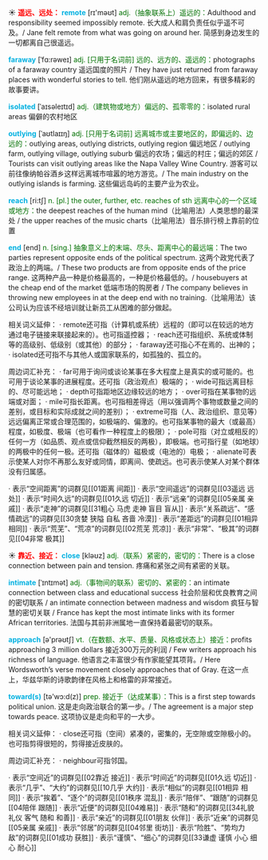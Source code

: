 ☀ <font color="red">**遥远、远处：**</font>
<font color="sky blue">**remote**</font> [rɪ'məʊt] 
<font color="rgb(227, 108, 9)">adj.（抽象联系上）遥远的：</font>Adulthood and responsibility seemed impossibly remote. 长大成人和肩负责任似乎遥不可及。/ Jane felt remote from what was going on around her. 简感到身边发生的一切都离自己很遥远。
           
<font color="sky blue">**faraway**</font> [ˈfɑ:rəweɪ]
<font color="rgb(227, 108, 9)">adj. [只用于名词前] 远的、远方的、遥远的：</font>photographs of a faraway country 遥远国度的照片 / They have just returned from faraway places with wonderful stories to tell. 他们刚从遥远的地方回来，有很多精彩的故事要讲。
           
<font color="sky blue">**isolated**</font> [ˈaɪsəleɪtɪd]
<font color="rgb(227, 108, 9)">adj.（建筑物或地方）偏远的、孤零零的：</font>isolated rural areas 偏僻的农村地区
           
<font color="sky blue">**outlying**</font> [ˈaʊtlaɪɪŋ]
<font color="rgb(227, 108, 9)">adj. [只用于名词前] 远离城市或主要地区的，即偏远的、边远的：</font>outlying areas, outlying districts, outlying region 偏远地区 / outlying farm, outlying village, outlying suburb 偏远的农场；偏远的村庄；偏远的郊区 / Tourists can visit outlying areas like the Napa Valley Wine Country. 游客可以前往像纳帕谷酒乡这样远离城市喧嚣的地方游览。/ The main industry on the outlying islands is farming. 这些偏远岛屿的主要产业为农业。

<font color="sky blue">**reach**</font> [ri:tʃ] 
<font color="rgb(227, 108, 9)">n. [pl.] the outer, further, etc. reaches of sth 远离中心的一个区域或地方：</font>the deepest reaches of the human mind（比喻用法）人类思想的最深处 / the upper reaches of the music charts（比喻用法）音乐排行榜上靠前的位置

<font color="sky blue">**end**</font> [end] 
<font color="rgb(227, 108, 9)">n. [sing.] 抽象意义上的末端、尽头、距离中心的最远端：</font>The two parties represent opposite ends of the political spectrum. 这两个政党代表了政治上的两端。/ These two products are from opposite ends of the price range. 这两种产品一种是价格最高的，一种是价格最低的。/ housebuyers at the cheap end of the market 低端市场的购房者 / The company believes in throwing new employees in at the deep end with no training.（比喻用法）该公司认为应该不经培训就让新员工从困难的部分做起。

相关词义延伸：
· remote还可指（计算机或系统）远程的（即可以在较远的地方通过电子链接来联接起来的）。也可指遥控器；
· reach还可指组织、系统或体制等的高级别、低级别（或其他）的部分；
· faraway还可指心不在焉的、出神的；
· isolated还可指不与其他人或国家联系的，如孤独的、孤立的。

周边词汇补充：
· far可用于询问或谈论某事在多大程度上是真实的或可能的。也可用于谈论某事的进展程度。还可指（政治观点）极端的；
· wide可指远离目标的、尽可能远地；
· depth可指距地区边缘较远的地方；
· over可指在某事物的远端或对面；
· mile可指长距离。也可指相差得远（用以强调两个事物或数量之间的差别，或目标和实际成就之间的差别）；
· extreme可指（人、政治组织、意见等）远远偏离正常或合理范围的，如极端的、偏激的。也可指某事物的最大（或最高）程度，如极度、极端（也可看作一种程度上的极限）；
· pole可指（对立或相反的）任何一方（如品质、观点或信仰截然相反的两极），即极端。也可指行星（如地球）的两极中的任何一极。还可指（磁体的）磁极或（电池的）电极；
· alienate可表示使某人对你不再那么友好或同情，即离间、使疏远。也可表示使某人对某个群体没有归属感。

· 表示“空间距离”的词群见[[01距离 间距]]
· 表示“空间遥远”的词群见[[03遥远 远处]]
· 表示“时间久远”的词群见[[01久远 切近]]
· 表示“远亲”的词群见[[05亲属 亲戚]]
· 表示“走神”的词群见[[31粗心 马虎 走神 盲目 盲从]]
· 表示“关系疏远”、“感情疏远”的词群见[[30贪婪 狭隘 自私 吝啬 冷漠]]
· 表示“差距远”的词群见[[01相异 相同]]
· 表示“荒芜”、“荒凉”的词群见[[02荒芜 荒凉]]
· 表示“非常”、“极其”的词群见[[04非常 极其]]

☀ <font color="red">**靠近、接近：**</font>
<font color="sky blue">**close**</font> [kləʊz] 
<font color="rgb(227, 108, 9)">adj.（联系）紧密的，密切的：</font>There is a close connection between pain and tension. 疼痛和紧张之间有紧密的关联。 
           
<font color="sky blue">**intimate**</font> [ˈɪntɪmət]
<font color="rgb(227, 108, 9)">adj.（事物间的联系）密切的、紧密的：</font>an intimate connection between class and educational success 社会阶层和优良教育之间的密切联系 / an intimate connection between madness and wisdom 疯狂与智慧的密切关联 / France has kept the most intimate links with its former African territories. 法国与其前非洲属地一直保持着最密切的联系。

<font color="sky blue">**approach**</font> [ə'prəʊtʃ] 
<font color="rgb(227, 108, 9)">vt.（在数额、水平、质量、风格或状态上）接近：</font>profits approaching 3 million dollars 接近300万元的利润 / Few writers approach his richness of language. 他语言之丰富很少有作家能望其项背。/ Here Wordsworth’s verse movement closely approaches that of Gray. 在这一点上，华兹华斯的诗歌韵律在风格上和格雷的非常接近。

<font color="sky blue">**toward(s)**</font> [tə'wɔ:d(z)] 
<font color="rgb(227, 108, 9)">prep. 接近于（达成某事）：</font>This is a first step towards political union. 这是走向政治联合的第一步。/ The agreement is a major step towards peace. 这项协议是走向和平的一大步。

相关词义延伸：
· close还可指（空间）紧凑的，密集的，无空隙或空隙极小的。也可指剪得很短的，剪得接近皮肤的。

周边词汇补充：
· neighbour可指邻国。

· 表示“空间近”的词群见[[02靠近 接近]]
· 表示“时间近”的词群见[[01久远 切近]]
· 表示“几乎”、“大约”的词群见[[10几乎 大约]]
· 表示“相似”的词群见[[01相异 相同]]
· 表示“挨着”、“逐个”的词群见[[01秩序 混乱]]
· 表示“陪伴”、“跟随”的词群见[[04陪伴 跟随]]
· 表示“近便”的词群见[[04难易]]
· 表示“随和”的词群见[[34礼貌 礼仪 客气 随和 和善]]
· 表示“亲近”的词群见[[01朋友 伙伴]]
· 表示“近亲”的词群见[[05亲属 亲戚]]
· 表示“邻居”的词群见[[04邻里 街坊]]
· 表示“险胜”、“势均力敌”的词群见[[01成功 获胜]]
· 表示“谨慎”、“细心”的词群见[[33谦虚 谨慎 小心 细心 耐心]]
